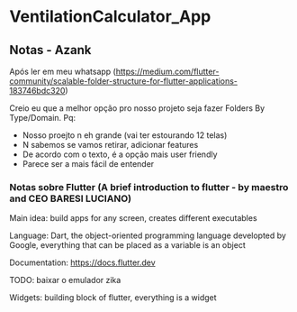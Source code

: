 # VentilationCalculator_App

## Notas - Azank

Após ler em meu whatsapp (https://medium.com/flutter-community/scalable-folder-structure-for-flutter-applications-183746bdc320)

Creio eu que a melhor opção pro nosso projeto seja fazer Folders By Type/Domain. Pq: 

* Nosso proejto n eh grande (vai ter estourando 12 telas)
* N sabemos se vamos retirar, adicionar features
* De acordo com o texto, é a opção mais user friendly
* Parece ser a mais fácil de entender

### Notas sobre Flutter (A brief introduction to flutter - by maestro and CEO BARESI LUCIANO)

Main idea: build apps for any screen, creates different executables

Language: Dart, the object-oriented programming language developted by Google, everything that can be placed as a variable is an object

Documentation: https://docs.flutter.dev

TODO: baixar o emulador zika

Widgets: building block of flutter, everything is a widget
